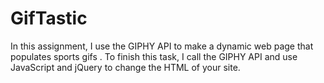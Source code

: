 # GifTastic

In this assignment, I use the GIPHY API to make a dynamic web page that populates sports gifs . To finish this task, I call the GIPHY API and use JavaScript and jQuery to change the HTML of your site.